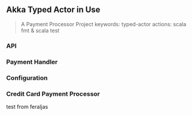 ## Akka Typed Actor in Use
> A Payment Processor Project
> keywords: typed-actor
> actions: scala fmt & scala test
### API

### Payment Handler

### Configuration

### Credit Card Payment Processor

test from feraljas
